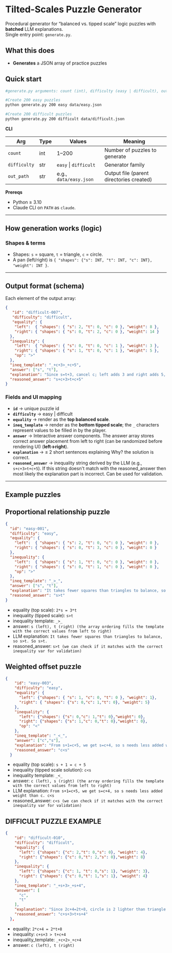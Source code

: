 # Tilted-Scales Puzzle Generator
 
Procedural generator for “balanced vs. tipped scale” logic puzzles with **batched** LLM explanations.  
Single entry point: `generate.py`.
 
 
## What this does
 
- **Generates** a JSON array of practice puzzles
 
## Quick start

```bash
#generate.py arguments: count (int), difficulty (easy | difficult), output path

#Create 200 easy puzzles
python generate.py 200 easy data/easy.json 

#Create 200 difficult puzzles
python generate.py 200 difficult data/difficult.json
```

**CLI**

| Arg          | Type | Values                 | Meaning                                   |
|--------------|------|------------------------|-------------------------------------------|
| `count`      | int  | 1–200                  | Number of puzzles to generate             |
| `difficulty` | str  | `easy` \| `difficult`  | Generator family                          |
| `out_path`   | str  | e.g., `data/easy.json` | Output file (parent directories created)  |
 
**Prereqs**

- Python ≥ 3.10  
- Claude CLI on `PATH` as `claude`.
 
---
 
## How generation works (logic)
 
### Shapes & terms
- Shapes: `s` = square, `t` = triangle, `c` = circle.  
- A pan (left/right) is `{ "shapes": {"s": INT, "t": INT, "c": INT}, "weight": INT }`.

---
 
## Output format (schema)
 
Each element of the output array:
 
```json
{
   "id": "difficult-007",
   "difficulty": "difficult",
   "equality": {
    "left":  { "shapes": { "s": 2, "t": 0, "c": 0 }, "weight": 8 },
    "right": { "shapes": { "s": 0, "t": 2, "c": 0 }, "weight": 14 }
  },
  "inequality": {
    "left":  { "shapes": { "s": 0, "t": 0, "c": 1 }, "weight": 3 },
    "right": { "shapes": { "s": 1, "t": 0, "c": 1 }, "weight": 5 },
    "op": ">"
  },
  "ineq_template": "_+c+3>_+c+5",
  "answer": ["s", "t"],
  "explanation": "Since s=t+3, cancel c; left adds 3 and right adds 5, square stays heavier. So s+c+3>t+c+5.",
  "reasoned_answer": "s+c+3>t+c+5"
}
```
 
### Fields and UI mapping
- **`id`** → unique puzzle id
- **`difficulty`** → easy | difficult
- **`equality`** → render as the **top balanced scale**.  
- **`ineq_template`** → render as the **bottom tipped scale**; the `_` characters represent values to be filled in by the player.  
- **`answer`** → Interactive answer components. The answer array stores correct answer placement from left to right (can be randomized before rendering UI) (**left→right**).  
- **`explanation`** → ≤ 2 short sentences explaining Why? the solution is correct.  
- **`reasoned_answer`** → inequality string derived by the LLM (e.g., `s+c+3>t+c+5`). If this string doesn't match with the reasoned_answer then most likely the explanation part is incorrect. Can be used for validation.

---

## Example puzzles

## Proportional relationship puzzle 
```json
{
  "id": "easy-001",
  "difficulty": "easy",
  "equality": {
    "left":  { "shapes": { "s": 2, "t": 0, "c": 0 }, "weight": 0 },
    "right": { "shapes": { "s": 0, "t": 3, "c": 0 }, "weight": 0 }
  },
  "inequality": {
    "left":  { "shapes": { "s": 1, "t": 0, "c": 0 }, "weight": 0 },
    "right": { "shapes": { "s": 0, "t": 1, "c": 0 }, "weight": 0 },
    "op": ">"
  },
  "ineq_template": "_>_",
  "answer": ["s", "t"],
  "explanation": "It takes fewer squares than triangles to balance, so s>t. So s>t.",
  "reasoned_answer": "s>t"
}

```
- equality (top scale): `2*s = 3*t`
- inequality (tipped scale): `s>t`
- inequality template: `_>_`
- answer: `s (left), t (right) (the array ordering fills the template with the correct values from left to right)`
- LLM explanation: `It takes fewer squares than triangles to balance, so s>t. So s>t.`
- reasoned_answer: `s>t (we can check if it matches with the correct inequality var for validation)`

## Weighted offset puzzle 

```json
{
    "id": "easy-003",
    "difficulty": "easy",
    "equality": {
      "left": {"shapes": { "s": 1, "c": 0, "t": 0 }, "weight": 1},
      "right": { "shapes": {"s": 0,"c": 1,"t": 0}, "weight": 5}
    },
    "inequality": {
      "left": {"shapes": {"s": 0,"c": 1,"t": 0},"weight": 0},
      "right": {"shapes": {"s": 1,"c": 0,"t": 0},"weight": 0},
      "op": "<"
    },
    "ineq_template": "_<_",
    "answer": ["c","s"],
    "explanation": "From s+1=c+5, we get s=c+4, so s needs less added weight than c. c<s",
    "reasoned_answer": "c<s"
  }
```
- equality (top scale): `s + 1 = c + 5`
- inequality (tipped scale solution): `c<s`
- inequality template: `_<_`
- answer: `c (left), s (right) (the array ordering fills the template with the correct values from left to right)`
- LLM explanation: `From s+1=c+5, we get s=c+4, so s needs less added weight than c. c<s`
- reasoned_answer: `c<s (we can check if it matches with the correct inequality var for validation)`

## DIFFICULT PUZZLE EXAMPLE 

```json
{
    "id": "difficult-010",
    "difficulty": "difficult",
    "equality": {
      "left": {"shapes": {"c": 2,"t": 0,"s": 0}, "weight": 4},
      "right": {"shapes": {"c": 0,"t": 2,"s": 0},"weight": 8}
    },
    "inequality": {
      "left": {"shapes": {"c": 1, "t": 0,"s": 1}, "weight": 3},
      "right": {"shapes": {"c": 0,"t": 1,"s": 1}, "weight": 4}
    },
    "ineq_template": "_+s+3>_+s+4",
    "answer": [
      "c",
      "t"
    ],
    "explanation": "Since 2c+4=2t+8, circle is 2 lighter than triangle. Cancel s; left adds 3, right adds 4, circle still lighter. So c+s+3>t+s+4.",
    "reasoned_answer": "c+s+3>t+s+4"
  },
```

- equality: `2*c+4 = 2*t+8`
- inequality: `c+s+3 > t+c+4`
- inequality_template: `_+c+2>_+c+4`
- answer: `c (left), t (right)`


